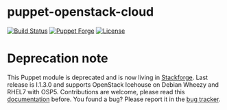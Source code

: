 # puppet-openstack-cloud

[![Build Status](https://api.travis-ci.org/enovance/puppet-openstack-cloud.svg?branch=master)](https://travis-ci.org/enovance/puppet-openstack-cloud)
[![Puppet Forge](http://img.shields.io/puppetforge/v/eNovance/cloud.svg)](https://forge.puppetlabs.com/eNovance/cloud)
[![License](http://img.shields.io/:license-apache-blue.svg)](http://www.apache.org/licenses/LICENSE-2.0.html)

# Deprecation note

This Puppet module is deprecated and is now living in [Stackforge](https://github.com/stackforge/puppet-openstack-cloud). Last release is I.1.3.0 and supports OpenStack Icehouse on Debian Wheezy and RHEL7 with OSP5.
Contributions are welcome, please read this
[documentation](https://wiki.openstack.org/wiki/Puppet-openstack/puppet-openstack-cloud) before.
You found a bug? Please report it in the [bug
tracker](https://bugs.launchpad.net/puppet-openstack-cloud).
